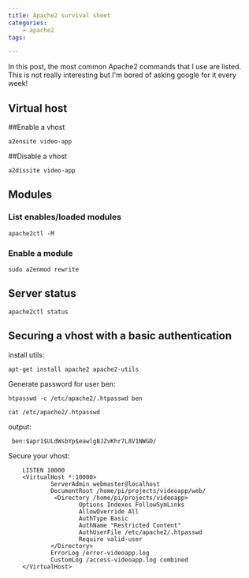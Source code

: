 ```yaml
---
title: Apache2 survival sheet
categories:
    - apache2
tags:

---
```


In this post, the most common Apache2 commands that I use are listed. This is not really interesting but I'm bored of asking google for it every week!


## Virtual host

##Enable a vhost

    a2ensite video-app
    
##Disable  a vhost

    a2dissite video-app
        
## Modules

### List enables/loaded modules

    apache2ctl -M

### Enable a module 

    sudo a2enmod rewrite
    
## Server status
    apache2ctl status
 
 
## Securing a vhost with a basic authentication

install utils:

    apt-get install apache2 apache2-utils
    
Generate password for user ben:

    htpasswd -c /etc/apache2/.htpasswd ben
    
    cat /etc/apache2/.htpasswd
     
output:
     
     ben:$apr1$ULdWsbYp$eawlgBJZvKhr7L8V1NWGD/

Secure your vhost:

        LISTEN 10000 
        <VirtualHost *:10000> 
                ServerAdmin webmaster@localhost
                DocumentRoot /home/pi/projects/videoapp/web/
                 <Directory /home/pi/projects/videoapp>
                        Options Indexes FollowSymLinks
                        AllowOverride All
                        AuthType Basic
                        AuthName "Restricted Content"
                        AuthUserFile /etc/apache2/.htpasswd
                        Require valid-user
                </Directory>
                ErrorLog /error-videoapp.log
                CustomLog /access-videoapp.log combined
        </VirtualHost>
